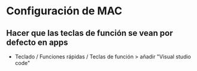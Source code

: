 

# Configuración de MAC

## Hacer que las teclas de función se vean por defecto en apps
- Teclado / Funciones rápidas / Teclas de función > añadir "Visual studio code"


